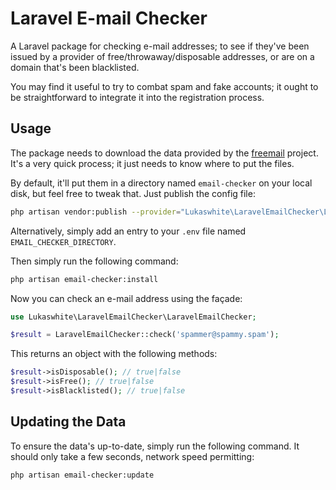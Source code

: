 # Laravel E-mail Checker

A Laravel package for checking e-mail addresses; to see if they've been issued by a provider of free/throwaway/disposable addresses, or are on a domain that's been blacklisted. 

You may find it useful to try to combat spam and fake accounts; it ought to be straightforward to integrate it into the registration process.

## Usage

The package needs to download the data provided by the [freemail](https://github.com/willwhite/freemail) project. It's a very quick process; it just needs to know where to put the files.

By default, it'll put them in a directory named `email-checker` on your local disk, but feel free to tweak that. Just publish the config file:

```bash
php artisan vendor:publish --provider="Lukaswhite\LaravelEmailChecker\LaravelEmailCheckerServiceProvider" 
```

Alternatively, simply add an entry to your `.env` file named `EMAIL_CHECKER_DIRECTORY`.

Then simply run the following command:

```bash
php artisan email-checker:install
```

Now you can check an e-mail address using the façade:

```php
use Lukaswhite\LaravelEmailChecker\LaravelEmailChecker;

$result = LaravelEmailChecker::check('spammer@spammy.spam');
```

This returns an object with the following methods:

```php
$result->isDisposable(); // true|false
$result->isFree(); // true|false
$result->isBlacklisted(); // true|false
```

## Updating the Data

To ensure the data's up-to-date, simply run the following command. It should only take a few seconds, network speed permitting:

```bash
php artisan email-checker:update
```